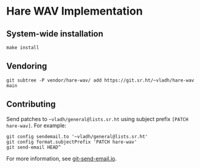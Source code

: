 # Hare WAV Implementation

## System-wide installation

```
make install
```

## Vendoring

```
git subtree -P vendor/hare-wav/ add https://git.sr.ht/~vladh/hare-wav main
```

## Contributing

Send patches to `~vladh/general@lists.sr.ht` using subject prefix `[PATCH hare-wav]`. For example:

```
git config sendemail.to '~vladh/general@lists.sr.ht'
git config format.subjectPrefix 'PATCH hare-wav'
git send-email HEAD^
```

For more information, see [git-send-email.io](https://git-send-email.io/).
